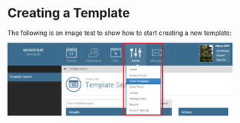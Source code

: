 # Creating a Template

The following is an image test to show how to start creating a new template:

![Select 'Event Templates'](img/new-template.png)
